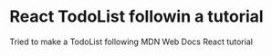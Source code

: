 # React TodoList followin a tutorial

Tried to make a TodoList following MDN Web Docs React tutorial
